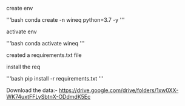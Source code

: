 create env

'''bash
conda create -n wineq python=3.7 -y
'''

activate env

'''bash
conda activate wineq
'''

created a requirements.txt file

install the req

'''bash
pip install -r requirements.txt 
'''

Download the data:- https://drive.google.com/drive/folders/1xw0XX-WK74uxtFFLySbtnX-ODdmdK5Ec